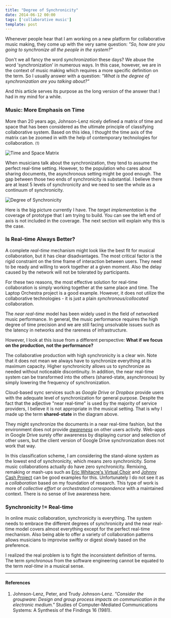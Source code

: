 ```yaml
---
title: "Degree of Synchronicity"
date: 2014-06-12 00:00
tags: ['collaborative music']
template: post
---
```


Whenever people hear that I am working on a new platform for collaborative music making, they come up with the very same question: _"So, how are you going to synchronize all the people in the system?"_

Don't we all fancy the word _synchronization_ these days? We abuse the word 'synchronization' in numerous ways. In this case, however, we are in the context of music making which requires a more specific definition on the term. So I usually answer with a question: _"What is the degree of synchronization are you talking about?"_

And this article serves its purpose as the long version of the answer that I had in my mind for a while.


### Music: More Emphasis on Time

More than 20 years ago, Johnson-Lenz nicely defined a matrix of time and space that has been considered as the ultimate principle of classifying collaborative system. Based on this idea, I thought the time axis of the matrix can be zoomed in with the help of contemporary technologies for collaboration. <small>(1)</small>

![Time and Space Matrix]({@assets}/synchronicity-0.png)

When musicians talk about the synchronization, they tend to assume the perfect real-time setting. However, to the population who cares about sharing documents, the asynchronous setting might be good enough. The gap between those two ends of synchronicity is substantial. I believe there are at least 5 levels of synchronicity and we need to see the whole as a continuum of synchronicity.

![Degree of Synchronicity]({@assets}/synchronicity-1.png)

Here is the big picture currently I have. The _target implementation_ is the coverage of prototype that I am trying to build. You can see the left end of axis is not included in the coverage. The next section will explain why this is the case.


### Is Real-time Always Better?

A complete _real-time_ mechanism might look like the best fit for musical collaboration, but it has clear disadvantages. The most critical factor is the rigid constraint on the time frame of interaction between users. They need to be ready and willing to work together at a given moment. Also the delay caused by the network will not be tolerated by participants. 

For these two reasons, the most effective solution for real-time collaboration is simply working together at the same place and time. The Laptop Orchestra project is a good example. However, it does not utilize the collaborative technologies - it is just a plain _synchronous/collocated_ collaboration.

The _near real-time_ model has been widely used in the field of networked music performance. In general, the music performance requires the high degree of time precision and we are still facing unsolvable issues such as the latency in networks and the rareness of infrastructure. 

However, I look at this issue from a different perspective: __What if we focus on the production, not the performance?__ 

The collaborative production with high synchronicity is a clear win. Note that it does not mean we always have to synchronize everything at its maximum capacity. Higher synchronicity allows us to synchronize as needed without noticeable discontinuity. In addition, the near real-time system can be transformed into the others (shared-state, asynchronous) by simply lowering the frequency of synchronization.

Cloud-based sync services such as _Google Drive_ or _Dropbox_ provide users with the adequate level of synchronization for general purpose. Despite the fact that the adjective "near real-time" is used by the majority of service providers, I believe it is not appropriate in the musical setting. That is why I made up the term __shared-state__ in the diagram above. 

They might synchronize the documents in a near real-time fashion, but the environment does not provide [_awareness_][2] on other users activity. Web-apps in Google Drive surely offer awareness by displaying cursor and selection of other users, but the client version of Google Drive synchronization does not work that way.

In this classification scheme, I am considering the stand-alone system as the lowest end of synchronicity, which means zero synchronicity. Some music collaborations actually do have zero synchronicity. Remixing, remaking or mash-ups such as [Eric Whitacre's Virtual Choir][3] and [Johnny Cash Project][4] can be good examples for this. Unfortunately I do not see it as a _collaboration_ based on my foundation of research. This type of work is more of _collective effort_ or _orchestrated correspondence_ with a maintained context. There is no sense of live awareness here.


### Synchronicity != Real-time

In online music collaboration, synchronicity is everything. The system needs to embrace the different degrees of synchronicity and the near real-time model covers almost everything except for the perfect real-time mechanism. Also being able to offer a variety of collaboration patterns allows musicians to improvise swiftly or digest slowly based on the preference.

I realized the real problem is to fight the inconsistent definition of terms. The term _synchronous_ from the software engineering cannot be equated to the term _real-time_ in a musical sense.


---
#### References

1. Johnson-Lenz, Peter, and Trudy Johnson-Lenz. _"Consider the groupware: Design and group process impacts on communication in the electronic medium."_ Studies of Computer-Mediated Communications Systems: A Synthesis of the Findings 16 (1981).



[1]: http://www.aiim.org/article-docrep.asp?ID=32715 "Enterprise Content Management, Bob Violino"
[2]: http://en.wikipedia.org/wiki/Collaborative_information_seeking#Awareness
[3]: https://www.youtube.com/watch?v=D7o7BrlbaDs
[4]: http://www.thejohnnycashproject.com/
